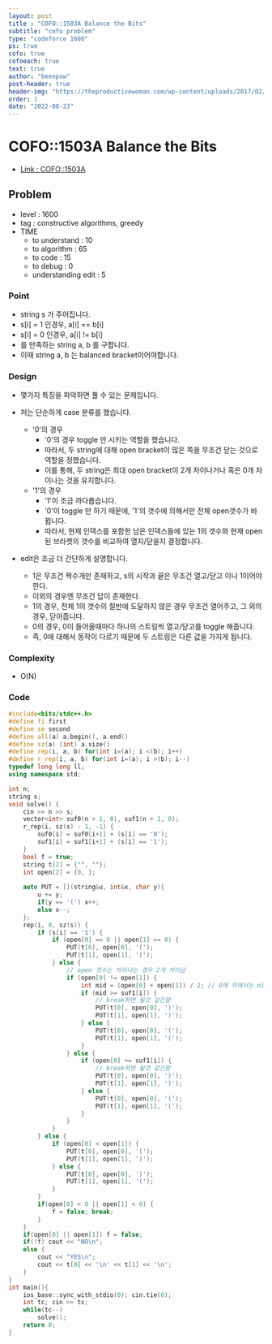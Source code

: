 ```yaml
---
layout: post
title : "COFO::1503A Balance the Bits"
subtitle: "cofo problem"
type: "codeforce 1600"
ps: true
cofo: true
cofoeach: true
text: true
author: "beenpow"
post-header: true
header-img: "https://theproductivewoman.com/wp-content/uploads/2017/02/AdobeStock_66741492.jpeg"
order: 1
date: "2022-08-23"
---
```

# COFO::1503A Balance the Bits
- [Link : COFO::1503A](https://codeforces.com/problemset/problem/1503/A)


## Problem 

- level : 1600
- tag : constructive algorithms, greedy
- TIME
  - to understand    : 10
  - to algorithm     : 65
  - to code          : 15
  - to debug         : 0
  - understanding edit : 5

### Point
- string s 가 주어집니다.
- s[i] = 1 인경우, a[i] == b[i]
- s[i] = 0 인경우, a[i] != b[i]
- 를 만족하는 string a, b 를 구합니다.
- 이때 string a, b 는 balanced bracket이어야합니다.

### Design
- 몇가지 특징을 파악하면 풀 수 있는 문제입니다.
- 저는 단순하게 case 분류를 했습니다.
  - '0'의 경우
    - '0'의 경우 toggle 만 시키는 역할을 했습니다.
    - 따라서, 두 string에 대해 open bracket이 많은 쪽을 무조건 닫는 것으로 역할을 정했습니다.
    - 이를 통해, 두 string은 최대 open bracket이 2개 차이나거나 혹은 0개 차이나는 것을 유지합니다.
  - '1'의 경우
    - '1'이 조금 까다롭습니다.
    - '0'이 toggle 만 하기 때문에, '1'의 갯수에 의해서만 전체 open갯수가 바뀝니다.
    - 따라서, 현재 인덱스를 포함한 남은 인덱스들에 있는 1의 갯수와 현재 open된 브라켓의 갯수를 비교하여 열지/닫을지 결정합니다.

- edit은 조금 더 간단하게 설명합니다.
  - 1은 무조건 짝수개만 존재하고, s의 시작과 끝은 무조건 열고/닫고 이니 1이어야한다.
  - 이외의 경우엔 무조건 답이 존재한다.
  - 1의 경우, 전체 1의 갯수의 절반에 도달하지 않은 경우 무조건 열어주고, 그 외의 경우, 닫아줍니다.
  - 0의 경우, 0이 들어올때마다 하나의 스트링씩 열고/닫고를 toggle 해줍니다.
  - 즉, 0에 대해서 동작이 다르기 때문에 두 스트링은 다른 값을 가지게 됩니다.

### Complexity
- O(N)

### Code

```cpp
#include<bits/stdc++.h>
#define fi first
#define se second
#define all(a) a.begin(), a.end()
#define sz(a) (int) a.size()
#define rep(i, a, b) for(int i=(a); i <(b); i++)
#define r_rep(i, a, b) for(int i=(a); i >(b); i--)
typedef long long ll;
using namespace std;

int n;
string s;
void solve() {
    cin >> n >> s;
    vector<int> suf0(n + 1, 0), suf1(n + 1, 0);
    r_rep(i, sz(s) - 1, -1) {
        suf0[i] = suf0[i+1] + (s[i] == '0');
        suf1[i] = suf1[i+1] + (s[i] == '1');
    }
    bool f = true;
    string t[2] = {"", ""};
    int open[2] = {0, };
    
    auto PUT = [](string&u, int&x, char y){
        u += y;
        if(y == '(') x++;
        else x--;
    };
    rep(i, 0, sz(s)) {
        if (s[i] == '1') {
            if (open[0] == 0 || open[1] == 0) {
                PUT(t[0], open[0], '(');
                PUT(t[1], open[1], '(');
            } else {
                // open 갯수는 차이나는 경우 2개 차이남
                if (open[0] != open[1]) {
                    int mid = (open[0] + open[1]) / 2; // 0에 의해서는 mid로 결정될것임
                    if (mid >= suf1[i]) {
                        // break하면 될것 같긴함
                        PUT(t[0], open[0], ')');
                        PUT(t[1], open[1], ')');
                    } else {
                        PUT(t[0], open[0], '(');
                        PUT(t[1], open[1], '(');
                    }
                } else {
                    if (open[0] >= suf1[i]) {
                        // break하면 될것 같긴함
                        PUT(t[0], open[0], ')');
                        PUT(t[1], open[1], ')');
                    } else {
                        PUT(t[0], open[0], '(');
                        PUT(t[1], open[1], '(');
                    }
                }
            }
        } else {
            if (open[0] < open[1]) {
                PUT(t[0], open[0], '(');
                PUT(t[1], open[1], ')');
            } else {
                PUT(t[0], open[0], ')');
                PUT(t[1], open[1], '(');
            }
        }
        if(open[0] < 0 || open[1] < 0) {
            f = false; break;
        }
    }
    if(open[0] || open[1]) f = false;
    if(!f) cout << "NO\n";
    else {
        cout << "YES\n";
        cout << t[0] << '\n' << t[1] << '\n';
    }
}
int main(){
    ios_base::sync_with_stdio(0); cin.tie(0);
    int tc; cin >> tc;
    while(tc--)
        solve();
    return 0;
}
```
